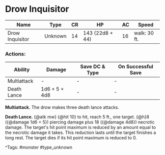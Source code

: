 # Drow Inquisitor

| Name | Type | CR | HP | AC | Speed |
|------|------|----|----|----|-------|
| Drow Inquisitor | Unknown | 14 | 143 (22d8 + 44) | 16 | walk: 30 ft. |

### Actions:

| Ability | Damage | Save DC & Type | On Successful Save |
|---------|--------|----------------|--------------------|
| Multiattack | - | - | - |
| Death Lance | 1d6 + 5 + 4d8 | - | - |


**Multiattack.** The drow makes three death lance attacks.

**Death Lance.** {@atk mw} {@hit 10} to hit, reach 5 ft., one target. {@h}8 ({@damage 1d6 + 5}) piercing damage plus 18 ({@damage 4d8}) necrotic damage. The target's hit point maximum is reduced by an amount equal to the necrotic damage it takes. This reduction lasts until the target finishes a long rest. The target dies if its hit point maximum is reduced to 0.

^Tags: #monster #type_unknown